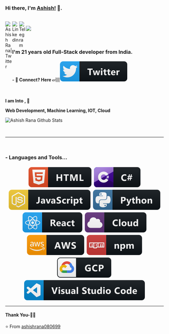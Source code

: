 ### Hi there, I'm [Ashish!](https://ashishrana.tech) 👋.


<br/>
<a href="https://twitter.com/ashishrana08">
  <img align="left" alt="Ashish Rana| Twitter" width="22px" src="https://cdn.jsdelivr.net/npm/simple-icons@v3/icons/twitter.svg" />
</a>
<a href="https://www.linkedin.com/in/ashishrana08/">
  <img align="left" alt="Linkedin" width="22px" src="https://cdn.jsdelivr.net/npm/simple-icons@v3/icons/linkedin.svg" />
</a>
<a href="https://t.me/ranaashish">
  <img align="left" alt="Telegram" width="22px" src="https://cdn.jsdelivr.net/npm/simple-icons@v3/icons/telegram.svg" />
</a>


![](https://visitor-badge.glitch.me/badge?page_id=ashishrana080699.ashishrana080699)

<br />

### I'm 21 years old Full-Stack developer from India.


#### - 💬 Connect? Here 👉🏼[<img src="https://github.com/ashishrana080699/ashishrana080699/blob/master/twitter.svg" >](https://twitter.com/ashishrana08/)


<br />


**I am Into , 🙏**

**Web Development, Machine Learning, IOT, Cloud**
<br />


![Ashish Rana Github Stats](https://github-readme-stats.vercel.app/api?username=ashishrana080699&show_icons=true&title_color=fff&icon_color=79ff97&text_color=9f9f9f&bg_color=151515)

<br />

*************

<br />

### - Languages and Tools...

<p align="center">
 <img src="https://github.com/ashishrana080699/ashishrana080699/blob/master/html.svg" alt="Twitter" style="vertical-align:top; margin:4px"><img src="https://github.com/ashishrana080699/ashishrana080699/blob/master/csharp.svg"alt="Twitter" style="vertical-align:top; margin:4px"><img src="https://github.com/ashishrana080699/ashishrana080699/blob/master/js.svg" alt="Twitter" style="vertical-align:top; margin:4px"><img src="https://github.com/ashishrana080699/ashishrana080699/blob/master/python.svg" alt="Twitter" style="vertical-align:top; margin:4px"><img src="https://github.com/ashishrana080699/ashishrana080699/blob/master/react.svg" alt="Twitter" style="vertical-align:top; margin:4px"><img src="https://github.com/ashishrana080699/ashishrana080699/blob/master/cloud.svg" alt="Twitter" style="vertical-align:top; margin:4px"><img src="https://github.com/ashishrana080699/ashishrana080699/blob/master/aws.svg" alt="Twitter" style="vertical-align:top; margin:4px"><img src="https://github.com/ashishrana080699/ashishrana080699/blob/master/npm.svg" alt="Twitter" style="vertical-align:top; margin:4px"><img src="https://github.com/ashishrana080699/ashishrana080699/blob/master/gcp.svg" alt="Twitter" style="vertical-align:top; margin:4px"><img src="https://github.com/ashishrana080699/ashishrana080699/blob/master/visualstudio_code.svg" alt="Twitter" style="vertical-align:top; margin:4px">



***********************************

#### Thank You-🙏🏼



⭐️ From [ashishrana080699](https://github.com/ashishrana080699)
